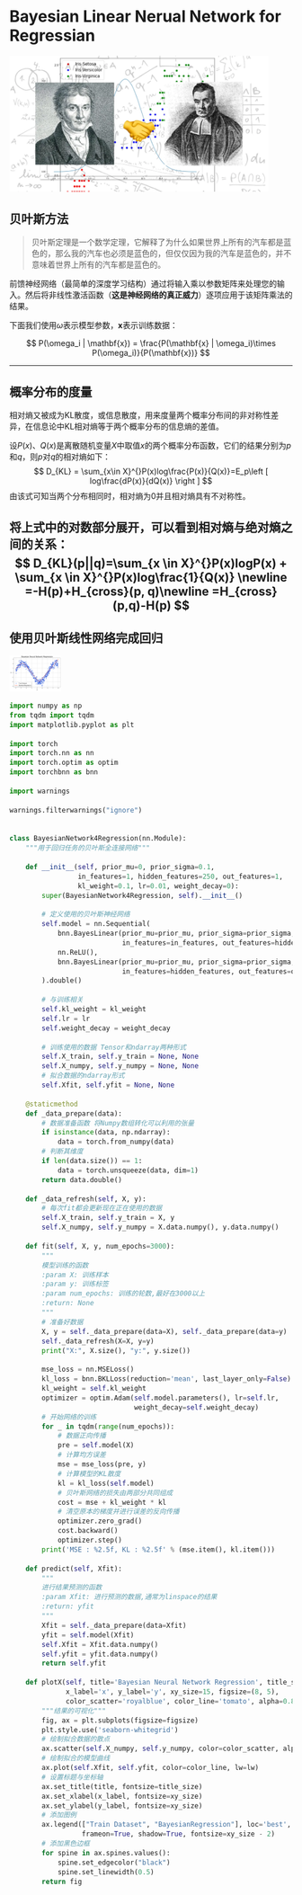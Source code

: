 # Bayesian Linear Nerual Network for Regressian

<img src="./images/background.jpg" alt="background" style="zoom:45%;" />

## 贝叶斯方法

> 贝叶斯定理是一个数学定理，它解释了为什么如果世界上所有的汽车都是蓝色的，那么我的汽车也必须是蓝色的，但仅仅因为我的汽车是蓝色的，并不意味着世界上所有的汽车都是蓝色的。

前馈神经网络（最简单的深度学习结构）通过将输入乘以参数矩阵来处理您的输入。然后将非线性激活函数（**这是神经网络的真正威力**）逐项应用于该矩阵乘法的结果。

下面我们使用$\omega$表示模型参数，$\mathbf{x}$表示训练数据：

$$
P(\omega_i | \mathbf{x}) = \frac{P(\mathbf{x} | \omega_i)\times P(\omega_i)}{P(\mathbf{x})}
$$

---

## 概率分布的度量

相对熵又被成为KL散度，或信息散度，用来度量两个概率分布间的非对称性差异，在信息论中KL相对熵等于两个概率分布的信息熵的差值。

设$P(x)、Q(x)$是离散随机变量$X$中取值$x$的两个概率分布函数，它们的结果分别为$p$和$q$，则$p$对$q$的相对熵如下：
$$
D_{KL} = \sum_{x\in X}^{}P(x)log\frac{P(x)}{Q(x)}=E_p\left [ log\frac{dP(x)}{dQ(x)} \right ]
$$
由该式可知当两个分布相同时，相对熵为0并且相对熵具有不对称性。

将上式中的对数部分展开，可以看到相对熵与绝对熵之间的关系：
$$
D_{KL}(p||q)=\sum_{x \in X}^{}P(x)logP(x) + \sum_{x \in X}^{}P(x)log\frac{1}{Q(x)}  \newline 
=-H(p)+H_{cross}(p, q)\newline =H_{cross}(p,q)-H(p)
$$
---

## 使用贝叶斯线性网络完成回归

<img src="./images/%E8%B4%9D%E5%8F%B6%E6%96%AF%E7%BD%91%E7%BB%9C%E5%9B%9E%E5%BD%92.jpg" alt="贝叶斯网络回归" style="zoom:9%;" />

~~~python
import numpy as np
from tqdm import tqdm
import matplotlib.pyplot as plt

import torch
import torch.nn as nn
import torch.optim as optim
import torchbnn as bnn

import warnings

warnings.filterwarnings("ignore")


class BayesianNetwork4Regression(nn.Module):
    """用于回归任务的贝叶斯全连接网络"""

    def __init__(self, prior_mu=0, prior_sigma=0.1,
                 in_features=1, hidden_features=250, out_features=1,
                 kl_weight=0.1, lr=0.01, weight_decay=0):
        super(BayesianNetwork4Regression, self).__init__()
        
        # 定义使用的贝叶斯神经网络
        self.model = nn.Sequential(
            bnn.BayesLinear(prior_mu=prior_mu, prior_sigma=prior_sigma,
                            in_features=in_features, out_features=hidden_features),
            nn.ReLU(),
            bnn.BayesLinear(prior_mu=prior_mu, prior_sigma=prior_sigma,
                            in_features=hidden_features, out_features=out_features),
        ).double()

        # 与训练相关
        self.kl_weight = kl_weight
        self.lr = lr
        self.weight_decay = weight_decay

        # 训练使用的数据 Tensor和ndarray两种形式
        self.X_train, self.y_train = None, None
        self.X_numpy, self.y_numpy = None, None
        # 拟合数据的ndarray形式
        self.Xfit, self.yfit = None, None

    @staticmethod
    def _data_prepare(data):
        # 数据准备函数 将Numpy数组转化可以利用的张量
        if isinstance(data, np.ndarray):
            data = torch.from_numpy(data)
        # 判断其维度
        if len(data.size()) == 1:
            data = torch.unsqueeze(data, dim=1)
        return data.double()

    def _data_refresh(self, X, y):
        # 每次fit都会更新现在正在使用的数据
        self.X_train, self.y_train = X, y
        self.X_numpy, self.y_numpy = X.data.numpy(), y.data.numpy()

    def fit(self, X, y, num_epochs=3000):
        """
        模型训练的函数
        :param X: 训练样本
        :param y: 训练标签
        :param num_epochs: 训练的轮数,最好在3000以上
        :return: None
        """
        # 准备好数据
        X, y = self._data_prepare(data=X), self._data_prepare(data=y)
        self._data_refresh(X=X, y=y)
        print("X:", X.size(), "y:", y.size())

        mse_loss = nn.MSELoss()
        kl_loss = bnn.BKLLoss(reduction='mean', last_layer_only=False)
        kl_weight = self.kl_weight
        optimizer = optim.Adam(self.model.parameters(), lr=self.lr,
                               weight_decay=self.weight_decay)
        # 开始网络的训练
        for _ in tqdm(range(num_epochs)):
            # 数据正向传播
            pre = self.model(X)
            # 计算均方误差
            mse = mse_loss(pre, y)
            # 计算模型的KL散度
            kl = kl_loss(self.model)
            # 贝叶斯网络的损失由两部分共同组成
            cost = mse + kl_weight * kl
            # 清空原本的梯度并进行误差的反向传播
            optimizer.zero_grad()
            cost.backward()
            optimizer.step()
        print('MSE : %2.5f, KL : %2.5f' % (mse.item(), kl.item()))

    def predict(self, Xfit):
        """
        进行结果预测的函数
        :param Xfit: 进行预测的数据,通常为linspace的结果
        :return: yfit
        """
        Xfit = self._data_prepare(data=Xfit)
        yfit = self.model(Xfit)
        self.Xfit = Xfit.data.numpy()
        self.yfit = yfit.data.numpy()
        return self.yfit

    def plotX(self, title='Bayesian Neural Network Regression', title_size=18,
              x_label='x', y_label='y', xy_size=15, figsize=(8, 5),
              color_scatter='royalblue', color_line='tomato', alpha=0.8, lw=2):
        """结果的可视化"""
        fig, ax = plt.subplots(figsize=figsize)
        plt.style.use('seaborn-whitegrid')
        # 绘制拟合数据的散点
        ax.scatter(self.X_numpy, self.y_numpy, color=color_scatter, alpha=alpha)
        # 绘制拟合的模型曲线
        ax.plot(self.Xfit, self.yfit, color=color_line, lw=lw)
        # 设置标题与坐标轴
        ax.set_title(title, fontsize=title_size)
        ax.set_xlabel(x_label, fontsize=xy_size)
        ax.set_ylabel(y_label, fontsize=xy_size)
        # 添加图例
        ax.legend(["Train Dataset", "BayesianRegression"], loc='best',
                  frameon=True, shadow=True, fontsize=xy_size - 2)
        # 添加黑色边框
        for spine in ax.spines.values():
            spine.set_edgecolor("black")
            spine.set_linewidth(0.5)
        return fig
~~~







